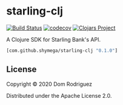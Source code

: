 # starling-clj
[![Build Status](https://travis-ci.org/shymega/starling-clj.svg?branch=master)](https://travis-ci.org/shymega/starling-clj)
[![codecov](https://codecov.io/gh/shymega/starling-clj/branch/master/graph/badge.svg)](https://codecov.io/gh/shymega/starling-clj)
[![Clojars Project](https://img.shields.io/clojars/v/com.github.shymega/starling-clj.svg)](https://clojars.org/com.github.shymega/starling-clj)

A Clojure SDK for Starling Bank's API.

```clj
[com.github.shymega/starling-clj "0.1.0"]
```

## License

Copyright © 2020 Dom Rodriguez

Distributed under the Apache License 2.0.
